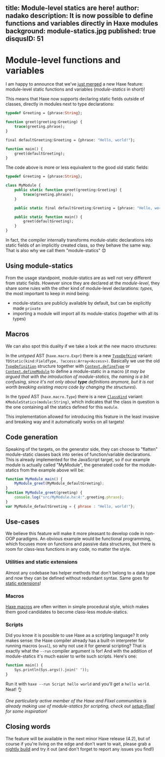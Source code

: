 title: Module-level statics are here!
author: nadako
description: It is now possible to define functions and variables directly in Haxe modules
background: module-statics.jpg
published: true
disqusID: 51
---
# Module-level functions and variables

I am happy to announce that we've [just merged](https://github.com/HaxeFoundation/haxe/pull/8460) a new Haxe feature: module-level static functions and variables (_module-statics_ in short)!

This means that Haxe now supports declaring static fields outside of classes, directly in modules next to type declarations:

```haxe
typedef Greeting = {phrase:String};

function greet(greeting:Greeting) {
	trace(greeting.phrase);
}

final defaultGreeting:Greeting = {phrase: "Hello, world!"};

function main() {
	greet(defaultGreeting);
}
```

The code above is more or less equivalent to the good old static fields:

```haxe
typedef Greeting = {phrase:String};

class MyModule {
	public static function greet(greeting:Greeting) {
		trace(greeting.phrase);
	}

	public static final defaultGreeting:Greeting = {phrase: "Hello, world!"};

	public static function main() {
		greet(defaultGreeting);
	}
}
```

In fact, the compiler internally transforms module-static declarations into static fields of an implicitly created class, so they behave the same way. That is also why we call them "module-statics" 😊

## Using module-statics

From the usage standpoint, module-statics are as well not very different from static fields. However since they are declared at the _module-level_, they share some rules with the other kind of module-level declarations: _types_, the most important to keep in mind being:

 - module-statics are publicly available by default, but can be explicitly made `private`
 - importing a module will import all its module-statics (together with all its types)

## Macros

We can also spot this duality if we take a look at the new macro structures:

In the *untyped* AST (`haxe.macro.Expr`) there is a new [`TypeDefKind`](https://api.haxe.org/v/development/haxe/macro/TypeDefKind.html) variant: `TDStatic(kind:FieldType, ?access:Array<Access>)`. Basically we use the old [`TypeDefinition`](https://api.haxe.org/v/development/haxe/macro/TypeDefinition.html) structure together with [`Context.defineType`](https://api.haxe.org/v/development/haxe/macro/Context.html#defineType) or [`Context.defineModule`](https://api.haxe.org/v/development/haxe/macro/Context.html#defineModule) to define a module-static in a macro (*it may be argued that with the introduction of module-statics, the naming is a bit confusing, since it's not only about **type** definitions anymore, but it is not worth breaking existing macro code by changing the structures*).

In the *typed* AST (`haxe.macro.Type`) there is a new [`ClassKind`](https://api.haxe.org/v/development/haxe/macro/ClassKind.html) variant: `KModuleStatics(module:String)`, which indicates that the class in question is the one containing all the statics defined for this `module`.

This implementation allowed for introducing this feature in the least invasive and breaking way and it automatically works on all targets!

## Code generation

Speaking of the targets, on the generator side, they can choose to "flatten" module-static classes back into series of function/variable declarations. This is already implemented for the JavaScript target, so if our example module is actually called "MyModule", the generated code for the module-statics from the example above will be:

```js
function MyModule_main() {
	MyModule_greet(MyModule_defaultGreeting);
}
function MyModule_greet(greeting) {
	console.log("src/MyModule.hx:4:",greeting.phrase);
}
var MyModule_defaultGreeting = { phrase : "Hello, world!"};
```

## Use-cases

We believe this feature will make it more pleasant to develop code in non-OOP paradigms. An obvious example would be functional programming, which focuses more on functions and passive data structures, but there is room for class-less functions in any code, no matter the style.

### Utilities and static extensions

Almost any codebase has helper methods that don't belong to a data type and now they can be defined without redundant syntax. Same goes for [static extensions](https://haxe.org/manual/lf-static-extension.html)!

### Macros

[Haxe macros](https://haxe.org/manual/macro.html) are often written in simple procedural style, which makes them good candidates to become class-less module-statics.

### Scripts

Did you know it is possible to use Haxe as a scripting language? It only makes sense: the Haxe compiler already has a built-in interpreter for running macros (`eval`), so why not use it for general scripting? That is exactly what the `--run` compiler argument is for! And with the addition of module-statics it's much easier to write such scripts. Here's one:

```haxe
function main() {
	Sys.println(Sys.args().join(" "));
}
```

Run it with `haxe --run Script hello world` and you'll get a `hello world`. Neat! 👌

*One particularly active member of the Haxe and Flixel communities is already making use of module-statics for scripting, check out [setup-flixel](https://github.com/HaxeFlixel/setup-flixel) for some inspiration!*

## Closing words

The feature will be available in the next minor Haxe release (4.2), but of course if you're living on the edge and don't want to wait, please grab a [nightly build](https://build.haxe.org/) and try it out (and don't forget to report any issues you find!)
